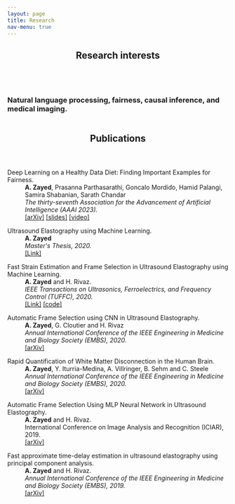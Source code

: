 ```yaml
---
layout: page
title: Research
nav-menu: true
---
```

<!-- Main -->
<div id="main" class="alt">

<!-- One -->
<section id="one">
	<div class="inner">
		<header class="major">
			<h1>Research interests</h1>
		</header>

<!-- Content -->
<div class="column">
	<div class="60u 5u$(small)">
		<h3>Natural language processing, fairness, causal inference, and medical imaging.</h3>
	</div>
</div>
		<header class="major">
			<h1>Publications</h1>
		</header>
	<dl> 
		<dt>Deep Learning on a Healthy Data Diet: Finding Important Examples for Fairness.</dt>
		<dd><b>A. Zayed</b>, Prasanna Parthasarathi, Goncalo Mordido, Hamid Palangi, Samira Shabanian, Sarath Chandar</dd> 
		<dd><i>The thirty-seventh Association for the Advancement of Artificial Intelligence (AAAI 2023).</i></dd>
		<dd><a href="https://arxiv.org/pdf/2211.11109.pdf">[arXiv]</a>
		<a href="https://github.com/AbdelrahmanZayed/AbdelrahmanZayed.github.io/raw/master/assets/healthy_data_diet_slides.pdf">[slides]</a>
		<a href="https://drive.google.com/file/d/1K0Vr8kYY2q1Uapo3pPkUIhByL5trfEed/view?usp=sharing">[video]</a></dd>
	</dl> 		
	<dl>
		<dt>Ultrasound Elastography using Machine Learning.</dt>
		<dd><b>A. Zayed</b></dd>
		<dd><i>Master's Thesis, 2020.</i></dd>
		<dd><a href="https://spectrum.library.concordia.ca/986744/1/Zayed_MASc_S2020.pdf">[Link]</a></dd>
	</dl> 
	<dl>
		<dt>Fast Strain Estimation and Frame Selection in Ultrasound Elastography using Machine Learning.</dt>
		<dd><b>A. Zayed</b> and H. Rivaz.</dd>
		<dd><i>IEEE Transactions on Ultrasonics, Ferroelectrics, and Frequency Control (TUFFC), 2020.</i></dd>
		<dd><a href="https://ieeexplore.ieee.org/abstract/document/9091615">[Link]</a>
		<a href="https://github.com/AbdelrahmanZayed/PCA-GLUE_Ultrasound_Elastography">[code]</a></dd>
	</dl>
	<dl>
		<dt>Automatic Frame Selection using CNN in Ultrasound Elastography.</dt>
		<dd><b>A. Zayed</b>, G. Cloutier and H. Rivaz</dd>
		<dd><i>Annual International Conference of the IEEE Engineering in Medicine and Biology Society (EMBS), 2020.</i></dd>
		<dd><a href="https://arxiv.org/pdf/2002.06734.pdf">[arXiv]</a></dd>
	</dl>
	<dl>
		<dt>Rapid Quantification of White Matter Disconnection in the Human Brain.</dt>
		<dd><b>A. Zayed</b>, Y. Iturria-Medina, A. Villringer, B. Sehm and C. Steele</dd>
		<dd><i>Annual International Conference of the IEEE Engineering in Medicine and Biology Society (EMBS), 2020.</i></dd>
		<dd><a href="https://arxiv.org/pdf/2002.09035.pdf">[arXiv]</a></dd>
	</dl>
	<dl>
		<dt>Automatic Frame Selection Using MLP Neural Network in Ultrasound Elastography.</dt>
		<dd><b>A. Zayed</b> and H. Rivaz.</dd>
		<dd>International Conference on Image Analysis and Recognition (ICIAR), 2019.</dd>
		<dd><a href="https://arxiv.org/pdf/1911.05245.pdf">[arXiv]</a></dd>
	</dl>
	<dl>
		<dt>Fast approximate time-delay estimation in ultrasound elastography using principal component analysis.</dt>
		<dd><b>A. Zayed</b> and H. Rivaz.</dd>
		<dd><i>Annual International Conference of the IEEE Engineering in Medicine and Biology Society (EMBS), 2019.</i></dd>
		<dd><a href="https://arxiv.org/pdf/1911.05242.pdf">[arXiv]</a></dd>
	</dl>
</div>
